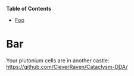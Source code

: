 <!-- START doctoc generated TOC please keep comment here to allow auto update -->
<!-- DON'T EDIT THIS SECTION, INSTEAD RE-RUN doctoc TO UPDATE -->
**Table of Contents**

- [Foo](#foo)

<!-- END doctoc generated TOC please keep comment here to allow auto update -->

# Bar

Your plutonium cells are in another castle: https://github.com/CleverRaven/Cataclysm-DDA/

